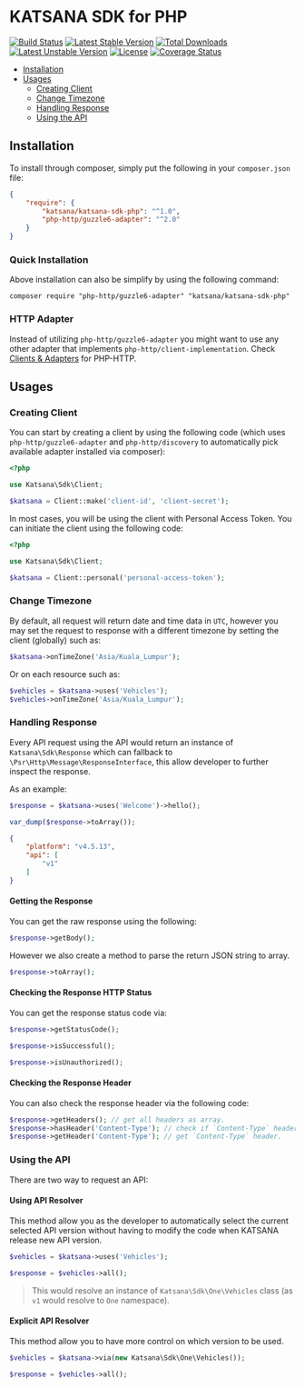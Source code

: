 KATSANA SDK for PHP
==============

[![Build Status](https://travis-ci.org/katsana/katsana-sdk-php.svg?branch=master)](https://travis-ci.org/katsana/katsana-sdk-php)
[![Latest Stable Version](https://poser.pugx.org/katsana/katsana-sdk-php/v/stable)](https://packagist.org/packages/katsana/katsana-sdk-php)
[![Total Downloads](https://poser.pugx.org/katsana/katsana-sdk-php/downloads)](https://packagist.org/packages/katsana/katsana-sdk-php)
[![Latest Unstable Version](https://poser.pugx.org/katsana/katsana-sdk-php/v/unstable)](https://packagist.org/packages/katsana/katsana-sdk-php)
[![License](https://poser.pugx.org/katsana/katsana-sdk-php/license)](https://packagist.org/packages/katsana/katsana-sdk-php)
[![Coverage Status](https://coveralls.io/repos/github/katsana/katsana-sdk-php/badge.svg?branch=master)](https://coveralls.io/github/katsana/katsana-sdk-php?branch=master)

* [Installation](#installation)
* [Usages](#usages)
    - [Creating Client](#creating-client)
    - [Change Timezone](#change-timezone)
    - [Handling Response](#handling-response)
    - [Using the API](#using-the-api)

## Installation

To install through composer, simply put the following in your `composer.json` file:

```json
{
    "require": {
        "katsana/katsana-sdk-php": "^1.0",
        "php-http/guzzle6-adapter": "^2.0"
    }
}
```

### Quick Installation

Above installation can also be simplify by using the following command:

    composer require "php-http/guzzle6-adapter" "katsana/katsana-sdk-php"

### HTTP Adapter

Instead of utilizing `php-http/guzzle6-adapter` you might want to use any other adapter that implements `php-http/client-implementation`. Check [Clients & Adapters](http://docs.php-http.org/en/latest/clients.html) for PHP-HTTP.

## Usages

### Creating Client

You can start by creating a client by using the following code (which uses `php-http/guzzle6-adapter` and `php-http/discovery` to automatically pick available adapter installed via composer):

```php
<?php

use Katsana\Sdk\Client;

$katsana = Client::make('client-id', 'client-secret');
```

In most cases, you will be using the client with Personal Access Token. You can initiate the client using the following code:

```php
<?php

use Katsana\Sdk\Client;

$katsana = Client::personal('personal-access-token');
```

### Change Timezone

By default, all request will return date and time data in `UTC`, however you may set the request to response with a different timezone by setting the client (globally) such as:

```php
$katsana->onTimeZone('Asia/Kuala_Lumpur');
```

Or on each resource such as:

```php
$vehicles = $katsana->uses('Vehicles');
$vehicles->onTimeZone('Asia/Kuala_Lumpur');
```

### Handling Response

Every API request using the API would return an instance of `Katsana\Sdk\Response` which can fallback to `\Psr\Http\Message\ResponseInterface`, this allow developer to further inspect the response. 

As an example:

```php
$response = $katsana->uses('Welcome')->hello();

var_dump($response->toArray());
```

```json
{
    "platform": "v4.5.13",
    "api": [
        "v1"
    ]
}
```
#### Getting the Response

You can get the raw response using the following:

```php
$response->getBody();
```

However we also create a method to parse the return JSON string to array.

```php
$response->toArray();
```

#### Checking the Response HTTP Status

You can get the response status code via:

```php
$response->getStatusCode();

$response->isSuccessful();

$response->isUnauthorized();
```

#### Checking the Response Header

You can also check the response header via the following code:

```php
$response->getHeaders(); // get all headers as array.
$response->hasHeader('Content-Type'); // check if `Content-Type` header exist.
$response->getHeader('Content-Type'); // get `Content-Type` header.
```

### Using the API

There are two way to request an API:

#### Using API Resolver

This method allow you as the developer to automatically select the current selected API version without having to modify the code when KATSANA release new API version.

```php
$vehicles = $katsana->uses('Vehicles'); 

$response = $vehicles->all(); 
```

> This would resolve an instance of `Katsana\Sdk\One\Vehicles` class (as `v1` would resolve to `One` namespace).

#### Explicit API Resolver

This method allow you to have more control on which version to be used.

```php
$vehicles = $katsana->via(new Katsana\Sdk\One\Vehicles());

$response = $vehicles->all();
```
